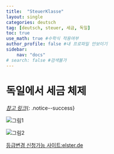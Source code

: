 ```yaml
---
title:  "SteuerKlasse"
layout: single
categories: deutsch
tag: [deutsch, steuer, 세금, 독일]
toc: true
use_math: true #수학식 적용여부
author_profile: false #내 프로파일 안보이기
sidebar:
    nav: "docs" 
# search: false #검색불가
---
```


# 독일에서 세금 체제

[*참고 링크*](https://www.smartsteuer.de/online/steuerwissen/steuerklassen/){: .notice--success}

![그림1](https://www.smartsteuer.de/online/wp-content/uploads/2020/05/steuerklassen-smartsteuer.png)

![그림2](https://i1.wp.com/www.die-wirtschaftsplaner.de/wp-content/uploads/Steuer.png?w=582&ssl=1)

[등급변경 신청가능 사이트:elster.de](https://www.elster.de/eportal/start)
